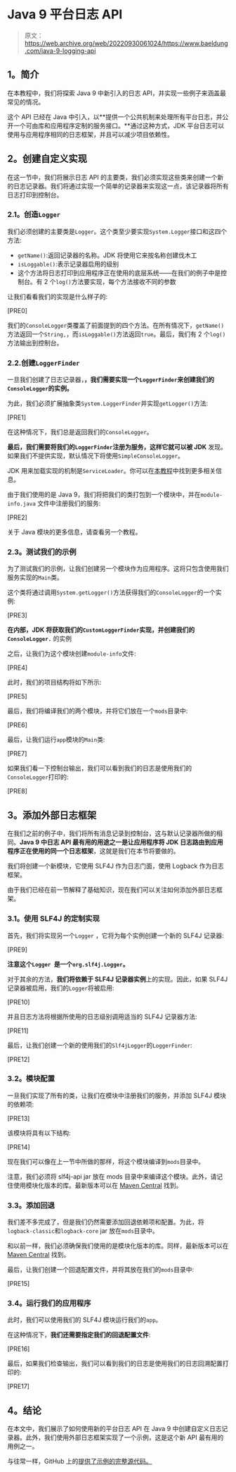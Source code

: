# Java 9 平台日志 API

> 原文：<https://web.archive.org/web/20220930061024/https://www.baeldung.com/java-9-logging-api>

## **1。简介**

在本教程中，我们将探索 Java 9 中新引入的日志 API，并实现一些例子来涵盖最常见的情况。

这个 API 已经在 Java 中引入，以**提供一个公共机制来处理所有平台日志，并公开一个可由库和应用程序定制的服务接口。**通过这种方式，JDK 平台日志可以使用与应用程序相同的日志框架，并且可以减少项目依赖性。

## **2。创建自定义实现**

在这一节中，我们将展示日志 API 的主要类，我们必须实现这些类来创建一个新的日志记录器。我们将通过实现一个简单的记录器来实现这一点，该记录器将所有日志打印到控制台。

### **2.1。创造`Logger`**

我们必须创建的主要类是`Logger`。这个类至少要实现`System.Logger`接口和这四个方法:

*   `getName()`:返回记录器的名称。JDK 将使用它来按名称创建伐木工
*   `isLoggable()`:表示记录器启用的级别
*   这个方法将日志打印到应用程序正在使用的底层系统——在我们的例子中是控制台。有 2 个`log()`方法要实现，每个方法接收不同的参数

让我们看看我们的实现是什么样子的:

[PRE0]

我们的`ConsoleLogger`类覆盖了前面提到的四个方法。在所有情况下，`getName()`方法返回一个`String,`，而`isLoggable()`方法返回`true`。最后，我们有 2 个`log()`方法输出到控制台。

### 2.2.创建`LoggerFinder`

一旦我们创建了日志记录器，**，我们需要实现一个`LoggerFinder`来创建我们的`ConsoleLogger`的实例。**

为此，我们必须扩展抽象类`System.LoggerFinder`并实现`getLogger()`方法:

[PRE1]

在这种情况下，我们总是返回我们的`ConsoleLogger`。

**最后，我们需要将我们的`LoggerFinder`注册为服务，这样它就可以被 JDK** 发现。如果我们不提供实现，默认情况下将使用`SimpleConsoleLogger`。

JDK 用来加载实现的机制是`ServiceLoader`。你可以在[本教程](/web/20221205165046/https://www.baeldung.com/java-spi)中找到更多相关信息。

由于我们使用的是 Java 9，我们将把我们的类打包到一个模块中，并在`module-info.java` 文件中注册我们的服务:

[PRE2]

关于 Java 模块的更多信息，请查看另一个教程。

### **2.3。测试我们的示例**

为了测试我们的示例，让我们创建另一个模块作为应用程序。这将只包含使用我们服务实现的`Main`类。

这个类将通过调用`System.getLogger()`方法获得我们的`ConsoleLogger`的一个实例:

[PRE3]

**在内部，JDK 将获取我们的`CustomLoggerFinder`实现，并创建我们的`ConsoleLogger.`** 的实例

之后，让我们为这个模块创建`module-info`文件:

[PRE4]

此时，我们的项目结构将如下所示:

[PRE5]

最后，我们将编译我们的两个模块，并将它们放在一个`mods`目录中:

[PRE6]

最后，让我们运行`app`模块的`Main`类:

[PRE7]

如果我们看一下控制台输出，我们可以看到我们的日志是使用我们的`ConsoleLogger`打印的:

[PRE8]

## **3。添加外部日志框架**

在我们之前的例子中，我们将所有消息记录到控制台，这与默认记录器所做的相同。**Java 9 中日志 API 最有用的用途之一是让应用程序将 JDK 日志路由到应用程序正在使用的同一个日志框架**，这就是我们在本节将要做的。

我们将创建一个新模块，它使用 SLF4J 作为日志门面，使用 Logback 作为日志框架。

由于我们已经在前一节解释了基础知识，现在我们可以关注如何添加外部日志框架。

### **3.1。使用 SLF4J 的定制实现**

首先，我们将实现另一个`Logger` ，它将为每个实例创建一个新的 SLF4J 记录器:

[PRE9]

**注意这个`Logger `是一个`org.slf4j.Logger`。**

对于其余的方法，**我们将依赖于 SLF4J 记录器实例**上的实现。因此，如果 SLF4J 记录器被启用，我们的`Logger`将被启用:

[PRE10]

并且日志方法将根据所使用的日志级别调用适当的 SLF4J 记录器方法:

[PRE11]

最后，让我们创建一个新的使用我们的`Slf4jLogger`的`LoggerFinder`:

[PRE12]

### **3.2。模块配置**

一旦我们实现了所有的类，让我们在模块中注册我们的服务，并添加 SLF4J 模块的依赖项:

[PRE13]

该模块将具有以下结构:

[PRE14]

现在我们可以像在上一节中所做的那样，将这个模块编译到`mods`目录中。

注意，我们必须将 slf4j-api jar 放在 mods 目录中来编译这个模块。此外，请记住使用模块化版本的库。最新版本可以在 [Maven Central](https://web.archive.org/web/20221205165046/https://search.maven.org/search?q=g:org.slf4j%20AND%20a:slf4j-api) 找到。

### **3.3。添加回退**

我们差不多完成了，但是我们仍然需要添加回退依赖项和配置。为此，将`logback-classic`和`logback-core` jar 放在`mods`目录中。

和以前一样，我们必须确保我们使用的是模块化版本的库。同样，最新版本可以在 [Maven Central](https://web.archive.org/web/20221205165046/https://search.maven.org/search?q=g:ch.qos.logback) 找到。

最后，让我们创建一个回退配置文件，并将其放在我们的`mods`目录中:

[PRE15]

### **3.4。运行我们的应用程序**

此时，我们可以使用我们的 SLF4J 模块运行我们的`app`。

在这种情况下，**我们还需要指定我们的回退配置文件**:

[PRE16]

最后，如果我们检查输出，我们可以看到我们的日志是使用我们的日志回溯配置打印的:

[PRE17]

## **4。结论**

在本文中，我们展示了如何使用新的平台日志 API 在 Java 9 中创建自定义日志记录器。此外，我们使用外部日志框架实现了一个示例，这是这个新 API 最有用的用例之一。

与往常一样，GitHub 上的[提供了示例的完整源代码。](https://web.archive.org/web/20221205165046/https://github.com/eugenp/tutorials/tree/master/core-java-modules/core-java-9-new-features)